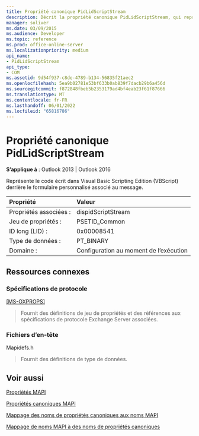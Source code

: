 ```yaml
---
title: Propriété canonique PidLidScriptStream
description: Décrit la propriété canonique PidLidScriptStream, qui représente le code écrit en VBScript derrière le formulaire personnalisé associé au message.
manager: soliver
ms.date: 03/09/2015
ms.audience: Developer
ms.topic: reference
ms.prod: office-online-server
ms.localizationpriority: medium
api_name:
- PidLidScriptStream
api_type:
- COM
ms.assetid: 9d54f937-c8de-4789-b134-56835f21aec2
ms.openlocfilehash: 5ea9b02781e53bf633b0ab839f7dacb29b6a456d
ms.sourcegitcommit: f872848fbeb5b2353179ad4bf4eab23f61f87666
ms.translationtype: MT
ms.contentlocale: fr-FR
ms.lasthandoff: 06/01/2022
ms.locfileid: "65816786"
---
```

# <a name="pidlidscriptstream-canonical-property"></a>Propriété canonique PidLidScriptStream

  
  
**S’applique à** : Outlook 2013 | Outlook 2016 
  
Représente le code écrit dans Visual Basic Scripting Edition (VBScript) derrière le formulaire personnalisé associé au message.
  
|Propriété |Valeur |
|:-----|:-----|
|Propriétés associées :  <br/> |dispidScriptStream  <br/> |
|Jeu de propriétés :  <br/> |PSETID_Common  <br/> |
|ID long (LID) :  <br/> |0x00008541  <br/> |
|Type de données :  <br/> |PT_BINARY  <br/> |
|Domaine :  <br/> |Configuration au moment de l’exécution  <br/> |
   
## <a name="related-resources"></a>Ressources connexes

### <a name="protocol-specifications"></a>Spécifications de protocole

[[MS-OXPROPS]](https://msdn.microsoft.com/library/f6ab1613-aefe-447d-a49c-18217230b148%28Office.15%29.aspx)
  
> Fournit des définitions de jeu de propriétés et des références aux spécifications de protocole Exchange Server associées.
    
### <a name="header-files"></a>Fichiers d’en-tête

Mapidefs.h
  
> Fournit des définitions de type de données.
    
## <a name="see-also"></a>Voir aussi



[Propriétés MAPI](mapi-properties.md)
  
[Propriétés canoniques MAPI](mapi-canonical-properties.md)
  
[Mappage des noms de propriétés canoniques aux noms MAPI](mapping-canonical-property-names-to-mapi-names.md)
  
[Mappage de noms MAPI à des noms de propriétés canoniques](mapping-mapi-names-to-canonical-property-names.md)

